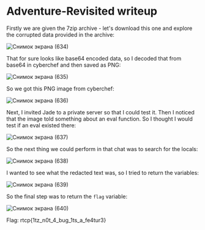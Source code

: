 # Adventure-Revisited writeup

Firstly we are given the 7zip archive - let's download this one and explore the corrupted data provided in the archive:

![Снимок экрана (634)](https://user-images.githubusercontent.com/57829161/80571430-48daf480-8a05-11ea-8d99-320f75de441e.jpg)

That for sure looks like base64 encoded data, so I decoded that from base64 in cyberchef and then saved as PNG:

![Снимок экрана (635)](https://user-images.githubusercontent.com/57829161/80571437-4d9fa880-8a05-11ea-8e0b-f28db8124854.jpg)

So we got this PNG image from cyberchef:

![Снимок экрана (636)](https://user-images.githubusercontent.com/57829161/80571445-50020280-8a05-11ea-9ec4-8767ee179747.jpg)

Next, I invited Jade to a private server so that I could test it. Then I noticed that the image told something about an eval function. 
So I thought I would test if an eval existed there:

![Снимок экрана (637)](https://user-images.githubusercontent.com/57829161/80571452-52645c80-8a05-11ea-8bc9-e2c9df4dcda5.jpg)

So the next thing we could perform in that chat was to search for the locals:

![Снимок экрана (638)](https://user-images.githubusercontent.com/57829161/80571471-598b6a80-8a05-11ea-8e4b-8a9eedb96016.jpg)

I wanted to see what the redacted text was, so I tried to return the variables:

![Снимок экрана (639)](https://user-images.githubusercontent.com/57829161/80571476-5c865b00-8a05-11ea-80e9-79df2915357e.jpg)

So the final step was to return the `flag` variable:

![Снимок экрана (640)](https://user-images.githubusercontent.com/57829161/80571484-5f814b80-8a05-11ea-82f9-5bcc74a86350.jpg)

Flag: rtcp{1tz_n0t_4_bug_1ts_a_fe4tur3}
